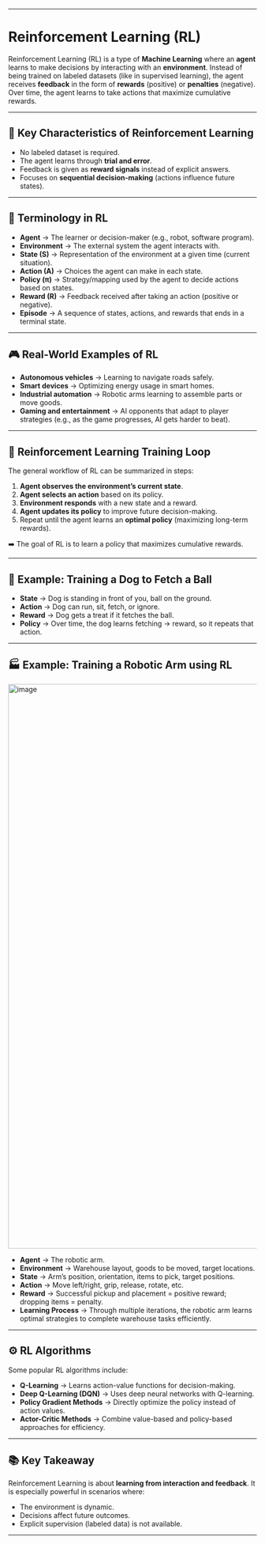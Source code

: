 

---

# Reinforcement Learning (RL)

Reinforcement Learning (RL) is a type of **Machine Learning** where an **agent** learns to make decisions by interacting with an **environment**. Instead of being trained on labeled datasets (like in supervised learning), the agent receives **feedback** in the form of **rewards** (positive) or **penalties** (negative). Over time, the agent learns to take actions that maximize cumulative rewards.

---

## 🔑 Key Characteristics of Reinforcement Learning

* No labeled dataset is required.
* The agent learns through **trial and error**.
* Feedback is given as **reward signals** instead of explicit answers.
* Focuses on **sequential decision-making** (actions influence future states).

---

## 📌 Terminology in RL

* **Agent** → The learner or decision-maker (e.g., robot, software program).
* **Environment** → The external system the agent interacts with.
* **State (S)** → Representation of the environment at a given time (current situation).
* **Action (A)** → Choices the agent can make in each state.
* **Policy (π)** → Strategy/mapping used by the agent to decide actions based on states.
* **Reward (R)** → Feedback received after taking an action (positive or negative).
* **Episode** → A sequence of states, actions, and rewards that ends in a terminal state.

---

## 🎮 Real-World Examples of RL

* **Autonomous vehicles** → Learning to navigate roads safely.
* **Smart devices** → Optimizing energy usage in smart homes.
* **Industrial automation** → Robotic arms learning to assemble parts or move goods.
* **Gaming and entertainment** → AI opponents that adapt to player strategies (e.g., as the game progresses, AI gets harder to beat).

---

## 🔄 Reinforcement Learning Training Loop

The general workflow of RL can be summarized in steps:

1. **Agent observes the environment’s current state**.
2. **Agent selects an action** based on its policy.
3. **Environment responds** with a new state and a reward.
4. **Agent updates its policy** to improve future decision-making.
5. Repeat until the agent learns an **optimal policy** (maximizing long-term rewards).

➡️ The goal of RL is to learn a policy that maximizes cumulative rewards.

---

## 🤖 Example: Training a Dog to Fetch a Ball

* **State** → Dog is standing in front of you, ball on the ground.
* **Action** → Dog can run, sit, fetch, or ignore.
* **Reward** → Dog gets a treat if it fetches the ball.
* **Policy** → Over time, the dog learns fetching → reward, so it repeats that action.

---

## 🏭 Example: Training a Robotic Arm using RL
<img width="2142" height="1142" alt="image" src="https://github.com/user-attachments/assets/d1529943-fe20-41c2-a3c8-c46a35b7cb63" />


* **Agent** → The robotic arm.
* **Environment** → Warehouse layout, goods to be moved, target locations.
* **State** → Arm’s position, orientation, items to pick, target positions.
* **Action** → Move left/right, grip, release, rotate, etc.
* **Reward** → Successful pickup and placement = positive reward; dropping items = penalty.
* **Learning Process** → Through multiple iterations, the robotic arm learns optimal strategies to complete warehouse tasks efficiently.

---

## ⚙️ RL Algorithms

Some popular RL algorithms include:

* **Q-Learning** → Learns action-value functions for decision-making.
* **Deep Q-Learning (DQN)** → Uses deep neural networks with Q-learning.
* **Policy Gradient Methods** → Directly optimize the policy instead of action values.
* **Actor-Critic Methods** → Combine value-based and policy-based approaches for efficiency.

---

## 📚 Key Takeaway

Reinforcement Learning is about **learning from interaction and feedback**. It is especially powerful in scenarios where:

* The environment is dynamic.
* Decisions affect future outcomes.
* Explicit supervision (labeled data) is not available.

---

